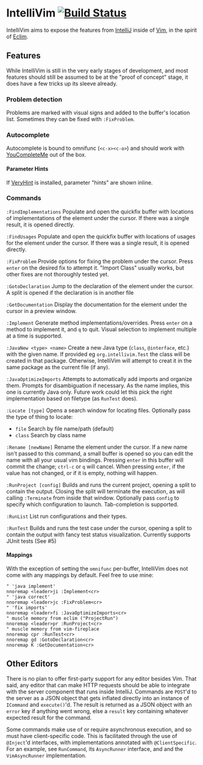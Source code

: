 IntelliVim [![Build Status](http://img.shields.io/travis/dhleong/intellivim.svg?style=flat)](https://travis-ci.org/dhleong/intellivim)
==========

IntelliVim aims to expose the features from [IntelliJ](https://www.jetbrains.com/idea/) inside of [Vim](http://www.vim.org/),
in the spirit of [Eclim](http://eclim.org).


## Features

While IntelliVim is still in the very early stages of development, and most features
should still be assumed to be at the "proof of concept" stage, it does have a few tricks up its sleeve already.

### Problem detection

Problems are marked with visual signs and added to the buffer's location list. Sometimes
they can be fixed with `:FixProblem`.

### Autocomplete

Autocomplete is bound to omnifunc (`<c-x><c-o>`) and should work with [YouCompleteMe](https://github.com/Valloric/YouCompleteMe) out of the box.

#### Parameter Hints

If [VeryHint](https://github.com/dhleong/vim-veryhint) is installed, parameter "hints" are shown inline.

### Commands

`:FindImplementations`  Populate and open the quickfix buffer with locations of
implementations of the element under the cursor. If there was a single result,
it is opened directly.

`:FindUsages`  Populate and open the quickfix buffer with locations of
usages for the element under the cursor. If there was a single result,
it is opened directly.

`:FixProblem`  Provide options for fixing the problem under the cursor.
Press `enter` on the desired fix to attempt it. "Import Class" usually works,
but other fixes are not thoroughly tested yet.

`:GotoDeclaration`  Jump to the declaration of the element under the cursor.
A split is opened if the declaration is in another file

`:GetDocumentation`  Display the documentation for the element under the cursor
in a preview window.

`:Implement`  Generate method implementations/overrides. 
Press `enter` on a method to implement it, and `q` to quit. 
Visual selection to implement multiple at a time is supported.

`:JavaNew <type> <name>`  Create a new Java type (`class`, `@interface`, etc.)
with the given name. If provided eg `org.intellivim.Test` the class will be
created in that package. Otherwise, IntelliVim will attempt to creat it in
the same package as the current file (if any).

`:JavaOptimizeImports`  Attempts to automatically add imports and organize them.
Prompts for disambiguation if necessary. As the name implies, this one is currently
Java only. Future work could let this pick the right implementation based on filetype
(as `RunTest` does).

`:Locate [type]` Opens a search window for locating files. Optionally pass the type
of thing to locate: 
 - `file` Search by file name/path (default)
 - `class` Search by class name

`:Rename [newName]` Rename the element under the cursor. If a new name isn't passed
to this command, a small buffer is opened so you can edit the name with all your
usual vim bindings. Pressing `enter` in this buffer will commit the change; `ctrl-c`
or `q` will cancel. When pressing `enter`, if the value has not changed, or if it is
empty, nothing will happen.

`:RunProject [config]` Builds and runs the current project, opening a split to contain
the output. Closing the split will terminate the execution, as will calling 
`:Terminate` from inside that window. Optionally pass `config` to specify which
configuration to launch. Tab-completion is supported.

`:RunList` List run configurations and their types.

`:RunTest` Builds and runs the test case under the cursor, opening a split to contain
the output with fancy test status visualization. Currently supports JUnit tests (See #5)

#### Mappings

With the exception of setting the `omnifunc` per-buffer, IntelliVim does not come with
any mappings by default. Feel free to use mine:

```vim
" 'java implement'
nnoremap <leader>ji :Implement<cr>
" 'java correct'
nnoremap <leader>jc :FixProblem<cr>
" 'fix imports'
nnoremap <leader>fi :JavaOptimizeImports<cr>
" muscle memory from eclim ("ProjectRun")
nnoremap <leader>pr :RunProject<cr>
" muscle memory from vim-fireplace
nnoremap cpr :RunTest<cr>
nnoremap gd :GotoDeclaration<cr>
nnoremap K :GetDocumentation<cr>
```


## Other Editors

There is no plan to offer first-party support for any editor besides Vim. That said,
any editor that can make HTTP requests should be able to integrate with the server
component that runs inside IntelliJ. Commands are `POST`'d to the server as a JSON
object that gets inflated directly into an instance of `ICommand` and `execute()`'d.
The result is returned as a JSON object with an `error` key if anything went wrong,
else a `result` key containing whatever expected result for the command.

Some commands make use of or require asynchronous execution, and so must have
client-specific code. This is facilitated through the use of `@Inject`'d interfaces,
with implementations annotated with `@ClientSpecific`. For an example, see `RunCommand`,
its `AsyncRunner` interface, and and the `VimAsyncRunner` implementation.

